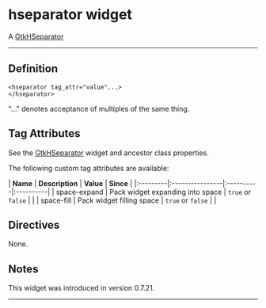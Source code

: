 # hseparator widget #

A [GtkHSeparator](http://developer.gnome.org/gtk2/2.24/GtkHSeparator.html)


---


## Definition ##

```
<hseparator tag_attr="value"...>
</hseparator>
```

"..." denotes acceptance of multiples of the same thing.

## Tag Attributes ##

See the [GtkHSeparator](http://developer.gnome.org/gtk2/2.24/GtkHSeparator.html#GtkHSeparator.object-hierarchy) widget and ancestor class properties.

The following custom tag attributes are available:

<a href='Hidden comment: ExportTableStart'></a>
| **Name** | **Description** | **Value** | **Since** |
|:---------|:----------------|:----------|:----------|
| space-expand | Pack widget expanding into space | `true` or `false` |  |
| space-fill | Pack widget filling space | `true` or `false` |  |
<a href='Hidden comment: ExportTableEnd'></a>

## Directives ##

None.

## Notes ##

This widget was introduced in version 0.7.21.


---
